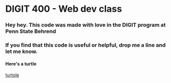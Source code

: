 # DIGIT 400 - Web dev class 

### Hey hey. This code was made with love in the DIGIT program at Penn State Behrend
### If you find that this code is useful or helpful, drop me a line and let me know. 

#### Here's a turtle

[turtole](http://i.imgur.com/rYTzqeX.png)
